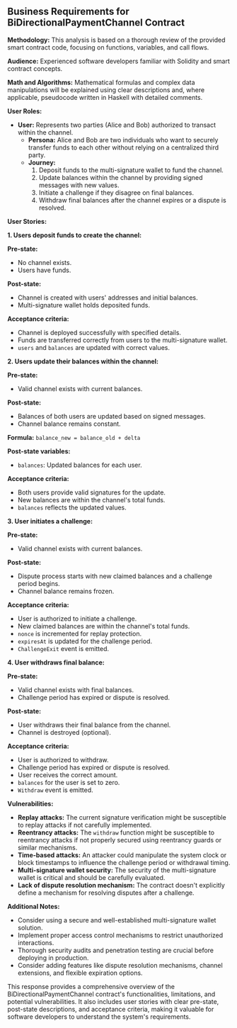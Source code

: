 ## Business Requirements for BiDirectionalPaymentChannel Contract

**Methodology:** This analysis is based on a thorough review of the provided smart contract code, focusing on functions, variables, and call flows.

**Audience:** Experienced software developers familiar with Solidity and smart contract concepts.

**Math and Algorithms:** Mathematical formulas and complex data manipulations will be explained using clear descriptions and, where applicable, pseudocode written in Haskell with detailed comments.

**User Roles:**

* **User:** Represents two parties (Alice and Bob) authorized to transact within the channel.
    * **Persona:** Alice and Bob are two individuals who want to securely transfer funds to each other without relying on a centralized third party.
    * **Journey:**
        1. Deposit funds to the multi-signature wallet to fund the channel.
        2. Update balances within the channel by providing signed messages with new values.
        3. Initiate a challenge if they disagree on final balances.
        4. Withdraw final balances after the channel expires or a dispute is resolved.

**User Stories:**

**1. Users deposit funds to create the channel:**

**Pre-state:**

* No channel exists.
* Users have funds.

**Post-state:**

* Channel is created with users' addresses and initial balances.
* Multi-signature wallet holds deposited funds.

**Acceptance criteria:**

* Channel is deployed successfully with specified details.
* Funds are transferred correctly from users to the multi-signature wallet.
* `users` and `balances` are updated with correct values.

**2. Users update their balances within the channel:**

**Pre-state:**

* Valid channel exists with current balances.

**Post-state:**

* Balances of both users are updated based on signed messages.
* Channel balance remains constant.

**Formula:** `balance_new = balance_old + delta`

**Post-state variables:**

* `balances`: Updated balances for each user.

**Acceptance criteria:**

* Both users provide valid signatures for the update.
* New balances are within the channel's total funds.
* `balances` reflects the updated values.

**3. User initiates a challenge:**

**Pre-state:**

* Valid channel exists with current balances.

**Post-state:**

* Dispute process starts with new claimed balances and a challenge period begins.
* Channel balance remains frozen.

**Acceptance criteria:**

* User is authorized to initiate a challenge.
* New claimed balances are within the channel's total funds.
* `nonce` is incremented for replay protection.
* `expiresAt` is updated for the challenge period.
* `ChallengeExit` event is emitted.

**4. User withdraws final balance:**

**Pre-state:**

* Valid channel exists with final balances.
* Challenge period has expired or dispute is resolved.

**Post-state:**

* User withdraws their final balance from the channel.
* Channel is destroyed (optional).

**Acceptance criteria:**

* User is authorized to withdraw.
* Challenge period has expired or dispute is resolved.
* User receives the correct amount.
* `balances` for the user is set to zero.
* `Withdraw` event is emitted.

**Vulnerabilities:**

* **Replay attacks:** The current signature verification might be susceptible to replay attacks if not carefully implemented.
* **Reentrancy attacks:** The `withdraw` function might be susceptible to reentrancy attacks if not properly secured using reentrancy guards or similar mechanisms.
* **Time-based attacks:** An attacker could manipulate the system clock or block timestamps to influence the challenge period or withdrawal timing.
* **Multi-signature wallet security:** The security of the multi-signature wallet is critical and should be carefully evaluated.
* **Lack of dispute resolution mechanism:** The contract doesn't explicitly define a mechanism for resolving disputes after a challenge.

**Additional Notes:**

* Consider using a secure and well-established multi-signature wallet solution.
* Implement proper access control mechanisms to restrict unauthorized interactions.
* Thorough security audits and penetration testing are crucial before deploying in production.
* Consider adding features like dispute resolution mechanisms, channel extensions, and flexible expiration options.

This response provides a comprehensive overview of the BiDirectionalPaymentChannel contract's functionalities, limitations, and potential vulnerabilities. It also includes user stories with clear pre-state, post-state descriptions, and acceptance criteria, making it valuable for software developers to understand the system's requirements.
